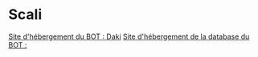 # Scali

[Site d'hébergement du BOT : Daki](https://dash.daki.cc/dashboard)
[Site d'hébergement de la database du BOT : ](https://www.freesqldatabase.com/)

